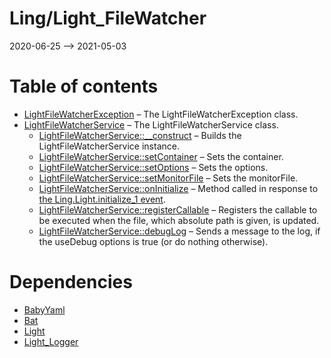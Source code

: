 Ling/Light_FileWatcher
================
2020-06-25 --> 2021-05-03




Table of contents
===========

- [LightFileWatcherException](https://github.com/lingtalfi/Light_FileWatcher/blob/master/doc/api/Ling/Light_FileWatcher/Exception/LightFileWatcherException.md) &ndash; The LightFileWatcherException class.
- [LightFileWatcherService](https://github.com/lingtalfi/Light_FileWatcher/blob/master/doc/api/Ling/Light_FileWatcher/Service/LightFileWatcherService.md) &ndash; The LightFileWatcherService class.
    - [LightFileWatcherService::__construct](https://github.com/lingtalfi/Light_FileWatcher/blob/master/doc/api/Ling/Light_FileWatcher/Service/LightFileWatcherService/__construct.md) &ndash; Builds the LightFileWatcherService instance.
    - [LightFileWatcherService::setContainer](https://github.com/lingtalfi/Light_FileWatcher/blob/master/doc/api/Ling/Light_FileWatcher/Service/LightFileWatcherService/setContainer.md) &ndash; Sets the container.
    - [LightFileWatcherService::setOptions](https://github.com/lingtalfi/Light_FileWatcher/blob/master/doc/api/Ling/Light_FileWatcher/Service/LightFileWatcherService/setOptions.md) &ndash; Sets the options.
    - [LightFileWatcherService::setMonitorFile](https://github.com/lingtalfi/Light_FileWatcher/blob/master/doc/api/Ling/Light_FileWatcher/Service/LightFileWatcherService/setMonitorFile.md) &ndash; Sets the monitorFile.
    - [LightFileWatcherService::onInitialize](https://github.com/lingtalfi/Light_FileWatcher/blob/master/doc/api/Ling/Light_FileWatcher/Service/LightFileWatcherService/onInitialize.md) &ndash; Method called in response to [the Ling.Light.initialize_1 event](https://github.com/lingtalfi/Light/blob/master/personal/mydoc/pages/events.md).
    - [LightFileWatcherService::registerCallable](https://github.com/lingtalfi/Light_FileWatcher/blob/master/doc/api/Ling/Light_FileWatcher/Service/LightFileWatcherService/registerCallable.md) &ndash; Registers the callable to be executed when the file, which absolute path is given, is updated.
    - [LightFileWatcherService::debugLog](https://github.com/lingtalfi/Light_FileWatcher/blob/master/doc/api/Ling/Light_FileWatcher/Service/LightFileWatcherService/debugLog.md) &ndash; Sends a message to the log, if the useDebug options is true (or do nothing otherwise).


Dependencies
============
- [BabyYaml](https://github.com/lingtalfi/BabyYaml)
- [Bat](https://github.com/lingtalfi/Bat)
- [Light](https://github.com/lingtalfi/Light)
- [Light_Logger](https://github.com/lingtalfi/Light_Logger)


